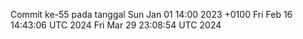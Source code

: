 Commit ke-55 pada tanggal Sun Jan 01 14:00 2023 +0100
Fri Feb 16 14:43:06 UTC 2024
Fri Mar 29 23:08:54 UTC 2024

